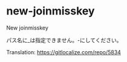 # new-joinmisskey
New joinmisskey

パス名に_は指定できません。-にしてください。

Translation: https://gitlocalize.com/repo/5834

